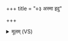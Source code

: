 +++
title = "०३ अस्मा इदु"

+++
<details><summary>मूलम् (VS)</summary>

अ॒स्मा इदु॒ त्यमु॑प॒मं स्व॒र्षां भरा॑म्याङ्गू॒षमा॒स्ये᳡न। मंहि॑ष्ठ॒मच्छो॑क्तिभिर्मती॒नां सु॑वृ॒क्तिभिः॑ सू॒रिं वा॑वृ॒धध्यै॑ ॥
</details>